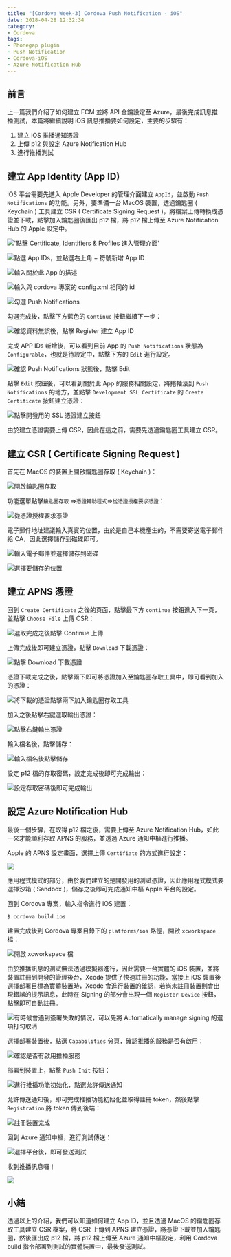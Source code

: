 ```yaml
---
title: "[Cordova Week-3] Cordova Push Notification - iOS"
date: 2018-04-28 12:32:34
category:
- Cordova
tags:
- Phonegap plugin
- Push Notification
- Cordova-iOS
- Azure Notification Hub
---
```


## 前言

上一篇我們介紹了如何建立 FCM 並將 API 金鑰設定至 Azure，最後完成訊息推播測試，本篇將繼續說明 iOS 訊息推播要如何設定，主要的步驟有：

1. 建立 iOS 推播通知憑證
2. 上傳 p12 與設定 Azure Notification Hub
3. 進行推播測試

## 建立 App Identity (App ID)

iOS 平台需要先進入 Apple Developer 的管理介面建立 `AppId`，並啟動 `Push Notifications` 的功能。另外，要準備一台 MacOS 裝置，透過鑰匙圈 ( Keychain ) 工具建立 CSR ( Certificate Signing Request )，將檔案上傳轉換成憑證並下載，點擊加入鑰匙圈後匯出 p12 檔，將 p12 檔上傳至 Azure Notification Hub 的 Apple 設定中。

<!--more-->

!['點擊 `Certificate, Identifiers & Profiles` 進入管理介面'](images/cordova-week-3/ios-create-app-id-0.png)

![點選 `App IDs`，並點選右上角 `+` 符號新增 App ID](images/cordova-week-3/ios-create-app-id-1.png)

![輸入關於此 App 的描述](images/cordova-week-3/ios-create-app-id-2.png)

![輸入與 cordova 專案的 `config.xml` 相同的 id](images/cordova-week-3/ios-create-app-id-3.png)

![勾選 `Push Notifications`](images/cordova-week-3/ios-create-app-id-4.png)

勾選完成後，點擊下方藍色的 `Continue` 按鈕繼續下一步：

![確認資料無誤後，點擊 `Register` 建立 App ID](images/cordova-week-3/ios-create-app-id-5.png)

完成 APP IDs 新增後，可以看到目前 App 的 `Push Notifications` 狀態為 `Configurable`，也就是待設定中，點擊下方的 `Edit` 進行設定。

![確認 `Push Notifications` 狀態後，點擊 Edit ](images/cordova-week-3/ios-create-app-id-7.png)

點擊 `Edit` 按鈕後，可以看到關於此 App 的服務相關設定，將捲軸滾到 `Push Notifications` 的地方，並點擊 `Development SSL Certificate` 的 `Create Certificate` 按鈕建立憑證：

![點擊開發用的 SSL 憑證建立按鈕](images/cordova-week-3/ios-create-push-certificate-1.png)

由於建立憑證需要上傳 CSR，因此在這之前，需要先透過鑰匙圈工具建立 CSR。

## 建立 CSR ( Certificate Signing Request )

首先在 MacOS 的裝置上開啟鑰匙圈存取 ( Keychain )：

![開啟鑰匙圈存取](images/cordova-week-3/ios-create-csr-1.png)

功能選單點擊`鑰匙圈存取` =>`憑證輔助程式`=>`從憑證授權要求憑證`：

![從憑證授權要求憑證](images/cordova-week-3/ios-create-csr-2.png)

電子郵件地址建議輸入真實的位置，由於是自己本機產生的，不需要寄送電子郵件給 CA，因此選擇儲存到磁碟即可。

![輸入電子郵件並選擇儲存到磁碟](images/cordova-week-3/ios-create-csr-3.png)

![選擇要儲存的位置](images/cordova-week-3/ios-create-csr-4.png)

## 建立 APNS 憑證

回到 `Create Certificate` 之後的頁面，點擊最下方 `continue` 按鈕進入下一頁，並點擊 `Choose File` 上傳 CSR：

![選取完成之後點擊 `Continue` 上傳](images/cordova-week-3/ios-create-push-certificate-2.png)

上傳完成後即可建立憑證，點擊 `Download` 下載憑證：

![點擊 `Download` 下載憑證](images/cordova-week-3/ios-create-push-certificate-3.png)

憑證下載完成之後，點擊兩下即可將憑證加入至鑰匙圈存取工具中，即可看到加入的憑證：

![將下載的憑證點擊兩下加入鑰匙圈存取工具](images/cordova-week-3/ios-create-push-certificate-4.png)

加入之後點擊右鍵選取輸出憑證：

![點擊右鍵輸出憑證](images/cordova-week-3/ios-create-push-certificate-5.png)

輸入檔名後，點擊儲存：

![輸入檔名後點擊儲存](images/cordova-week-3/ios-create-push-certificate-6.png)

設定 p12 檔的存取密碼，設定完成後即可完成輸出：

![設定存取密碼後即可完成輸出](images/cordova-week-3/ios-create-push-certificate-7.png)



## 設定 Azure Notification Hub

最後一個步驟，在取得 p12 檔之後，需要上傳至 Azure Notification Hub，如此一來才能順利存取 APNS 的服務，並透過 Azure 通知中樞進行推播。

Apple 的 APNS 設定畫面，選擇上傳 `Certifiate` 的方式進行設定：

![](images/cordova-week-3/ios-create-push-certificate-8.png)

應用程式模式的部分，由於我們建立的是開發用的測試憑證，因此應用程式模式要選擇沙箱 ( Sandbox )，儲存之後即可完成通知中樞 Apple 平台的設定。

回到 Cordova 專案，輸入指令進行 iOS 建置：

```bash
$ cordova build ios
```

建置完成後到 Cordova 專案目錄下的 `platforms/ios` 路徑，開啟 `xcworkspace` 檔：

![開啟 `xcworkspace` 檔](images/cordova-week-3/open-xcworkspace.png)

由於推播訊息的測試無法透過模擬器進行，因此需要一台實體的 iOS 裝置，並將裝置註冊到開發的管理後台，Xcode 提供了快速註冊的功能，當接上 iOS 裝置後選擇部署目標為實體裝置時，Xcode 會進行裝置的確認，若尚未註冊裝置則會出現錯誤的提示訊息，此時在 Signing 的部分會出現一個 `Register Device` 按鈕，點擊即可自動註冊。

![有時候會遇到簽署失敗的情況，可以先將 `Automatically manage signing` 的選項打勾取消](images/cordova-week-3/build-app.png)

選擇部署裝置後，點選 `Capabilities` 分頁，確認推播的服務是否有啟用：

![確認是否有啟用推播服務](images/cordova-week-3/check-apns.png)

部署到裝置上，點擊 `Push Init` 按鈕：

![進行推播功能初始化，點選允許傳送通知](images/cordova-week-3/demo-1.jpg)

允許傳送通知後，即可完成推播功能初始化並取得註冊 token，然後點擊 `Registration` 將 token 傳到後端：

![註冊裝置完成](images/cordova-week-3/demo-2.jpg)

回到 Azure 通知中樞，進行測試傳送：

![選擇平台後，即可發送測試](images/cordova-week-3/test-push.png)

收到推播訊息囉！

![](images/cordova-week-3/final-demo.jpg)

## 小結

透過以上的介紹，我們可以知道如何建立 App ID，並且透過 MacOS 的鑰匙圈存取工具建立 CSR 檔案，將 CSR 上傳到 APNS 建立憑證，將憑證下載並加入鑰匙圈，然後匯出成 p12 檔，將 p12 檔上傳至 Azure 通知中樞設定，利用 Cordova build 指令部署到測試的實體裝置中，最後發送測試。